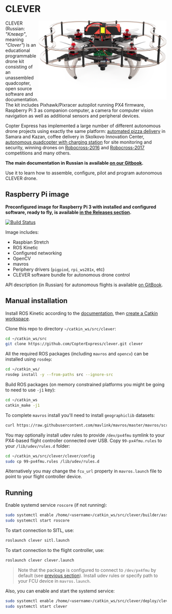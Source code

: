 # CLEVER

<img src="docs/assets/clever4-front-white.png" align="right" width="400px" alt="CLEVER drone">

CLEVER (Russian: *"Клевер"*, meaning *"Clover"*) is an educational programmable drone kit consisting of an unassembled quadcopter, open source software and documentation. The kit includes Pixhawk/Pixracer autopilot running PX4 firmware, Raspberry Pi 3 as companion computer, a camera for computer vision navigation as well as additional sensors and peripheral devices.

Copter Express has implemented a large number of different autonomous drone projects using exactly the same platform: [automated pizza delivery](https://www.youtube.com/watch?v=hmkAoZOtF58) in Samara and Kazan, coffee delivery in Skolkovo Innovation Center, [autonomous quadcopter with charging station](https://www.youtube.com/watch?v=RjX6nUqw1mI) for site monitoring and security, winning drones on [Robocross-2016](https://www.youtube.com/watch?v=dGbDaz_VmYU) and [Robocross-2017](https://youtu.be/AQnd2CRczbQ) competitions and many others.

**The main documentation in Russian is available [on our Gitbook](https://clever.copterexpress.com/).**

Use it to learn how to assemble, configure, pilot and program autonomous CLEVER drone.

## Raspberry Pi image

**Preconfigured image for Raspberry Pi 3 with installed and configured software, ready to fly, is available [in the Releases section](https://github.com/CopterExpress/clever/releases).**

[![Build Status](https://travis-ci.org/CopterExpress/clever.svg?branch=master)](https://travis-ci.org/CopterExpress/clever)

Image includes:

* Raspbian Stretch
* ROS Kinetic
* Configured networking
* OpenCV
* mavros
* Periphery drivers (`pigpiod`, `rpi_ws281x`, etc)
* CLEVER software bundle for autonomous drone control

API description (in Russian) for autonomous flights is available [on GitBook](https://clever.copterexpress.com/simple_offboard.html).

## Manual installation

Install ROS Kinetic according to the [documentation](http://wiki.ros.org/kinetic/Installation), then [create a Catkin workspace](http://wiki.ros.org/catkin/Tutorials/create_a_workspace).

Clone this repo to directory `~/catkin_ws/src/clever`:

```bash
cd ~/catkin_ws/src
git clone https://github.com/CopterExpress/clever.git clever
```

All the required ROS packages (including `mavros` and `opencv`) can be installed using `rosdep`:

```bash
cd ~/catkin_ws/
rosdep install -y --from-paths src --ignore-src
```

Build ROS packages (on memory constrained platforms you might be going to need to use `-j1` key):

```bash
cd ~/catkin_ws
catkin_make -j1
```

To complete `mavros` install you'll need to install `geographiclib` datasets:

```bash
curl https://raw.githubusercontent.com/mavlink/mavros/master/mavros/scripts/install_geographiclib_datasets.sh | sudo bash
```

You may optionally install udev rules to provide `/dev/px4fmu` symlink to your PX4-based flight controller connected over USB. Copy `99-px4fmu.rules` to your `/lib/udev/rules.d` folder:

```bash
cd ~/catkin_ws/src/clever/clever/config
sudo cp 99-px4fmu.rules /lib/udev/rules.d
```

Alternatively you may change the `fcu_url` property in `mavros.launch` file to point to your flight controller device.

## Running

Enable systemd service `roscore` (if not running):

```bash
sudo systemctl enable /home/<username>/catkin_ws/src/clever/builder/assets/roscore.service
sudo systemctl start roscore
```

To start connection to SITL, use:

```bash
roslaunch clever sitl.launch
```

To start connection to the flight controller, use:

```bash
roslaunch clever clever.launch
```

> Note that the package is configured to connect to `/dev/px4fmu` by default (see [previous section](#manual-installation)). Install udev rules or specify path to your FCU device in `mavros.launch`.

Also, you can enable and start the systemd service:

```bash
sudo systemctl enable /home/<username>/catkin_ws/src/clever/deploy/clever.service
sudo systemctl start clever
```

